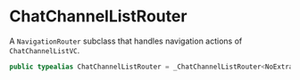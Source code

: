 # ChatChannelListRouter

A `NavigationRouter` subclass that handles navigation actions of `ChatChannelListVC`.

``` swift
public typealias ChatChannelListRouter = _ChatChannelListRouter<NoExtraData>
```

